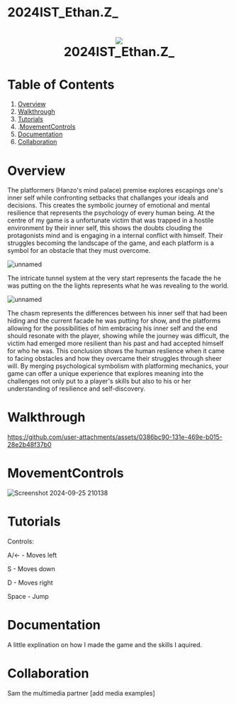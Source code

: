 # 2024IST_Ethan.Z_
<h1 align="center">
 <img src="https://user-images.githubusercontent.com/45159366/97361059-45151700-185c-11eb-9d12-dae51c79eb8a.png">
  <br />
2024IST_Ethan.Z_
</h1>

# Table of Contents

1. [Overview](https://github.com/TempeHS/2024IST_Ethan.Z_?tab=readme-ov-file#overview)
2. [Walkthrough](https://github.com/TempeHS/2024IST_Ethan.Z_?tab=readme-ov-file#walkthrough)
3. [Tutorials](https://github.com/TempeHS/2024IST_Ethan.Z_?tab=readme-ov-file#tutorials)
4. .[MovementControls](https://github.com/TempeHS/2024IST_Ethan.Z_?tab=readme-ov-file#MovementControls)
5. [Documentation](https://github.com/TempeHS/2024IST_Ethan.Z_?tab=readme-ov-file#documentation)
6. [Collaboration](https://github.com/TempeHS/2024IST_Ethan.Z_?tab=readme-ov-file#collaboration)

# Overview

The platformers (Hanzo's mind palace) premise explores escapings one's inner self while confronting setbacks that challanges your ideals and decisions. This creates the symbolic journey of emotional and mental resilience that represents the psychology of every human being. At the centre of my game is a unfortunate victim that was trapped in a hostile environment by their inner self, this shows the doubts clouding the protagonists mind and is engaging in a internal conflict with himself. Their struggles becoming the landscape of the game, and each platform is a symbol for an obstacle that they must overcome. 

![unnamed](https://github.com/user-attachments/assets/9bd9c86f-2641-48ca-b08d-91ce1b7556a5) 

The intricate tunnel system at the very start represents the facade the he was putting on the the lights represents what he was revealing to the world. 

![unnamed](https://github.com/user-attachments/assets/ddb6fb19-b2d6-4031-a386-b7addb5875ff)

The chasm represents the differences between his inner self that had been hiding and the current facade he was putting for show, and the platforms allowing for the possibilities of him embracing his inner self and the end should resonate with the player, showing while the journey was difficult, the victim had emerged more resilient than his past and had accepted himself for who he was. This conclusion shows the human reslience when it came to facing obstacles and how they overcame their struggles through sheer will. By merging psychological symbolism with platforming mechanics, your game can offer a unique experience that explores meaning into the challenges not only put to a player's skills but also to his or her understanding of resilience and self-discovery. 

# Walkthrough

https://github.com/user-attachments/assets/0386bc90-131e-469e-b015-28e2b48f37b0


# MovementControls
![Screenshot 2024-09-25 210138](https://github.com/user-attachments/assets/24a0649f-4619-4e28-b796-7a7f5bc62774)


#  Tutorials

Controls:

A/<- - Moves left

S - Moves down

D - Moves right

Space - Jump

# Documentation

A little explination on how I made the game and the skills I aquired.

# Collaboration

Sam the multimedia partner
[add media examples]
